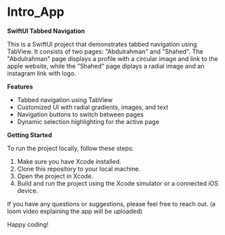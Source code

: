 # Intro_App

**SwiftUI Tabbed Navigation**

This is a SwiftUI project that demonstrates tabbed navigation using TabView. It consists of two pages: "Abdulrahman" and "Shahed". The "Abdulrahman" page displays a profile with a circular image and link to the apple website, while the "Shahed" page diplays a radial image and an instagram link with logo.

**Features**

- Tabbed navigation using TabView
- Customized UI with radial gradients, images, and text
- Navigation buttons to switch between pages
- Dynamic selection highlighting for the active page


**Getting Started**

To run the project locally, follow these steps:

1. Make sure you have Xcode installed.
2. Clone this repository to your local machine.
3. Open the project in Xcode.
4. Build and run the project using the Xcode simulator or a connected iOS device.

If you have any questions or suggestions, please feel free to reach out. (a loom video explaining the app will be uploaded)

Happy coding!
